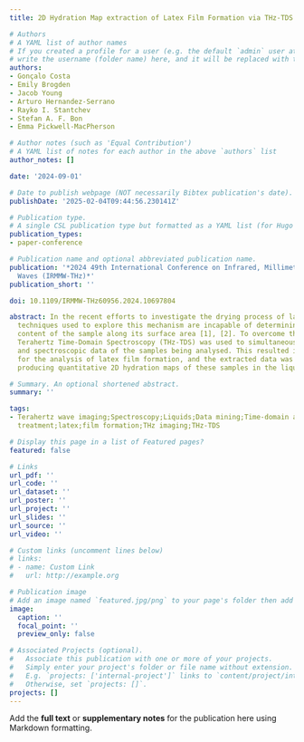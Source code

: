 ```yaml
---
title: 2D Hydration Map extraction of Latex Film Formation via THz-TDS

# Authors
# A YAML list of author names
# If you created a profile for a user (e.g. the default `admin` user at `content/authors/admin/`), 
# write the username (folder name) here, and it will be replaced with their full name and linked to their profile.
authors:
- Gonçalo Costa
- Emily Brogden
- Jacob Young
- Arturo Hernandez-Serrano
- Rayko I. Stantchev
- Stefan A. F. Bon
- Emma Pickwell-MacPherson

# Author notes (such as 'Equal Contribution')
# A YAML list of notes for each author in the above `authors` list
author_notes: []

date: '2024-09-01'

# Date to publish webpage (NOT necessarily Bibtex publication's date).
publishDate: '2025-02-04T09:44:56.230141Z'

# Publication type.
# A single CSL publication type but formatted as a YAML list (for Hugo requirements).
publication_types:
- paper-conference

# Publication name and optional abbreviated publication name.
publication: '*2024 49th International Conference on Infrared, Millimeter, and Terahertz
  Waves (IRMMW-THz)*'
publication_short: ''

doi: 10.1109/IRMMW-THz60956.2024.10697804

abstract: In the recent efforts to investigate the drying process of latices, the
  techniques used to explore this mechanism are incapable of determining the water
  content of the sample along its surface area [1], [2]. To overcome this challenge,
  Terahertz Time-Domain Spectroscopy (THz-TDS) was used to simultaneously obtain structural
  and spectroscopic data of the samples being analysed. This resulted in a new method
  for the analysis of latex film formation, and the extracted data was capable of
  producing quantitative 2D hydration maps of these samples in the liquid state.

# Summary. An optional shortened abstract.
summary: ''

tags:
- Terahertz wave imaging;Spectroscopy;Liquids;Data mining;Time-domain analysis;Surface
  treatment;latex;film formation;THz imaging;THz-TDS

# Display this page in a list of Featured pages?
featured: false

# Links
url_pdf: ''
url_code: ''
url_dataset: ''
url_poster: ''
url_project: ''
url_slides: ''
url_source: ''
url_video: ''

# Custom links (uncomment lines below)
# links:
# - name: Custom Link
#   url: http://example.org

# Publication image
# Add an image named `featured.jpg/png` to your page's folder then add a caption below.
image:
  caption: ''
  focal_point: ''
  preview_only: false

# Associated Projects (optional).
#   Associate this publication with one or more of your projects.
#   Simply enter your project's folder or file name without extension.
#   E.g. `projects: ['internal-project']` links to `content/project/internal-project/index.md`.
#   Otherwise, set `projects: []`.
projects: []
---
```


Add the **full text** or **supplementary notes** for the publication here using Markdown formatting.
